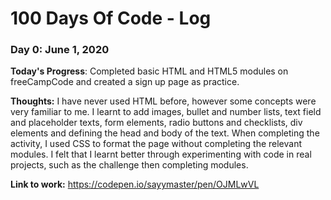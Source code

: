 # 100 Days Of Code - Log

### Day 0: June 1, 2020 

**Today's Progress**: Completed basic HTML and HTML5 modules on freeCampCode and created a sign up page as practice.

**Thoughts:** I have never used HTML before, however some concepts were very familiar to me. I learnt to add images, bullet and number lists, text field and placeholder texts, form elements, radio buttons and checklists, div elements and defining the head and body of the text. When completing the activity, I used CSS to format the page without completing the relevant modules. I felt that I learnt better through experimenting with code in real projects, such as the challenge then completing modules. 

**Link to work:** https://codepen.io/sayymaster/pen/OJMLwVL
